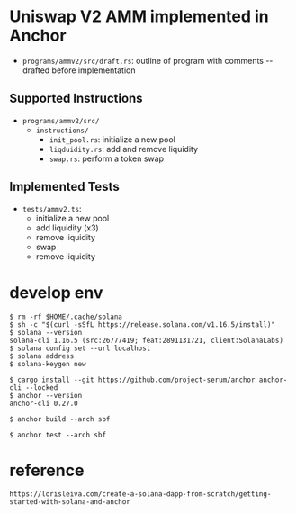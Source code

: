 # Uniswap V2 AMM implemented in Anchor

- `programs/ammv2/src/draft.rs`: outline of program with comments -- drafted before implementation

## Supported Instructions

- `programs/ammv2/src/`
    - `instructions/`
        - `init_pool.rs`: initialize a new pool
        - `liqduidity.rs`: add and remove liquidity
        - `swap.rs`: perform a token swap

## Implemented Tests

- `tests/ammv2.ts`:
    - initialize a new pool
    - add liquidity (x3)
    - remove liquidity
    - swap
    - remove liquidity

# develop env

```
$ rm -rf $HOME/.cache/solana
$ sh -c "$(curl -sSfL https://release.solana.com/v1.16.5/install)"
$ solana --version
solana-cli 1.16.5 (src:26777419; feat:2891131721, client:SolanaLabs)
$ solana config set --url localhost
$ solana address
$ solana-keygen new
```

```
$ cargo install --git https://github.com/project-serum/anchor anchor-cli --locked 
$ anchor --version
anchor-cli 0.27.0
```

```
$ anchor build --arch sbf
```

```
$ anchor test --arch sbf
```

# reference

```
https://lorisleiva.com/create-a-solana-dapp-from-scratch/getting-started-with-solana-and-anchor 
```

